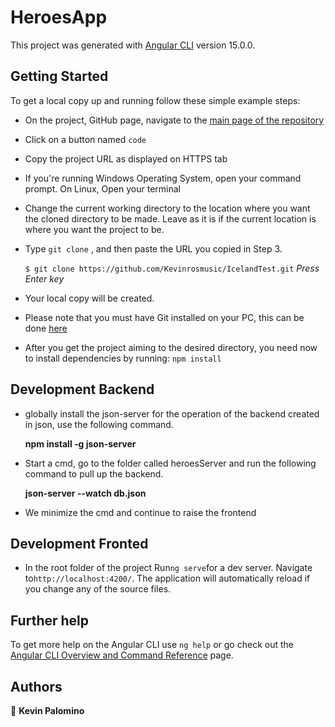 # HeroesApp

This project was generated with [Angular CLI](https://github.com/angular/angular-cli) version 15.0.0.

## Getting Started

To get a local copy up and running follow these simple example steps:

-   On the project, GitHub page, navigate to the [main page of the repository](https://github.com/Kevinrosmusic/IcelandTest.git)

-   Click on a button named `code`

-   Copy the project URL as displayed on HTTPS tab

-   If you're running Windows Operating System, open your command prompt. On Linux, Open your terminal

-   Change the current working directory to the location where you want the cloned directory to be made. Leave as it is if the current location is where you want the project to be.

-   Type `git clone` , and then paste the URL you copied in Step 3.<br>

    `$ git clone https://github.com/Kevinrosmusic/IcelandTest.git` <em>Press Enter key</em><br>

-   Your local copy will be created.

-   Please note that you must have Git installed on your PC, this can be done [here](https://gist.github.com/derhuerst/1b15ff4652a867391f03)

-   After you get the project aiming to the desired directory, you need now to install dependencies by running: `npm install`

## Development Backend

-   globally install the json-server for the operation of the backend created in json, use the following command.<br>

    <strong>npm install -g json-server</strong>

-   Start a cmd, go to the folder called heroesServer and run the following command to pull up the backend.<br>

    <strong>json-server --watch db.json</strong>

-   We minimize the cmd and continue to raise the frontend

## Development Fronted

-   In the root folder of the project Run`ng serve`for a dev server. Navigate to`http://localhost:4200/`. The application will automatically reload if you change any of the source files.

## Further help

To get more help on the Angular CLI use `ng help` or go check out the [Angular CLI Overview and Command Reference](https://angular.io/cli) page.

##

## Authors

👤 **Kevin Palomino**
